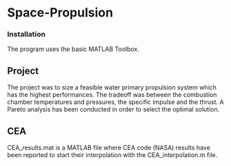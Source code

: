 # Space-Propulsion
### Installation
The program uses the basic MATLAB Toolbox.

## Project
The project was to size a feasible water primary propulsion system which has the highest performances. The tradeoff was between the combustion chamber temperatures and pressures, the specific impulse and the thrust. A Pareto analysis has been conducted in order to select the optimal solution.

## CEA 
CEA_results.mat is a MATLAB file where CEA code (NASA) results have been reported to start their interpolation with the CEA_interpolation.m file.
